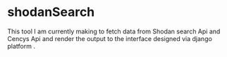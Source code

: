 # shodanSearch
This tool I am currently making to fetch data from Shodan search Api and Cencys Api and render the output to the interface designed via django platform .
